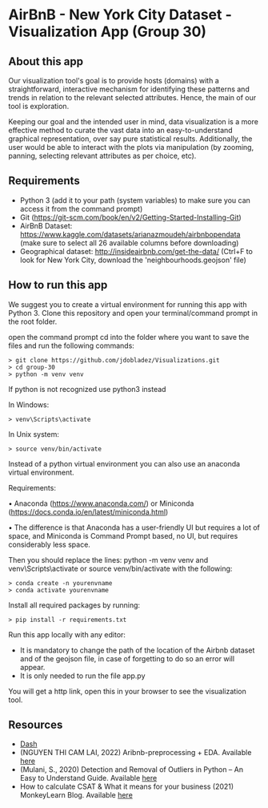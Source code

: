 # AirBnB - New York City Dataset - Visualization App (Group 30)

## About this app

Our visualization tool's goal is to provide hosts (domains) with a straightforward, interactive mechanism for identifying these patterns and trends in relation to the relevant selected attributes. Hence, the main of our tool is exploration.

Keeping our goal and the intended user in mind, data visualization is a more effective method to curate the vast data into an easy-to-understand graphical representation, over say pure statistical results. Additionally, the user would be able to interact with the plots via manipulation (by zooming, panning, selecting relevant attributes as per choice, etc).

## Requirements

* Python 3 (add it to your path (system variables) to make sure you can access it from the command prompt)
* Git (https://git-scm.com/book/en/v2/Getting-Started-Installing-Git)
* AirBnB Dataset: https://www.kaggle.com/datasets/arianazmoudeh/airbnbopendata (make sure to select all 26 available columns before downloading)
* Geographical dataset: http://insideairbnb.com/get-the-data/ (Ctrl+F to look for New York City, download the 'neighbourhoods.geojson' file)

## How to run this app

We suggest you to create a virtual environment for running this app with Python 3. Clone this repository 
and open your terminal/command prompt in the root folder.


open the command prompt
cd into the folder where you want to save the files and run the following commands:

```
> git clone https://github.com/jdobladez/Visualizations.git
> cd group-30
> python -m venv venv

```
If python is not recognized use python3 instead

In Windows: 

```
> venv\Scripts\activate

```
In Unix system:
```
> source venv/bin/activate
```

Instead of a python virtual environment you can also use an anaconda virtual environment.
 
Requirements:

• Anaconda (https://www.anaconda.com/) or Miniconda (https://docs.conda.io/en/latest/miniconda.html)

• The difference is that Anaconda has a user-friendly UI but requires a lot of space, and Miniconda is Command Prompt based, no UI, but requires considerably less space.

Then you should replace the lines: python -m venv venv and venv\Scripts\activate or source venv/bin/activate with the following:

```
> conda create -n yourenvname
> conda activate yourenvname
```

Install all required packages by running:
```
> pip install -r requirements.txt
```

Run this app locally with any editor:

* It is mandatory to change the path of the location of the Airbnb dataset and of the geojson file, in case of forgetting to do so an error will appear.
* It is only needed to run the file app.py

You will get a http link, open this in your browser to see the visualization tool. 


## Resources

* [Dash](https://dash.plot.ly/)
* (NGUYEN THI CAM LAI, 2022) Aribnb-preprocessing + EDA. Available [here](https://www.kaggle.com/code/nguyenthicamlai/aribnb-preprocessing-eda)
* (Mulani, S., 2020) Detection and Removal of Outliers in Python – An Easy to Understand Guide. Available [here](https://www.askpython.com/python/examples/detection-removal-outliers-in-python)
* How to calculate CSAT & What it means for your business (2021) MonkeyLearn Blog. Available [here](https://monkeylearn.com/blog/csat-calculation/)
 
